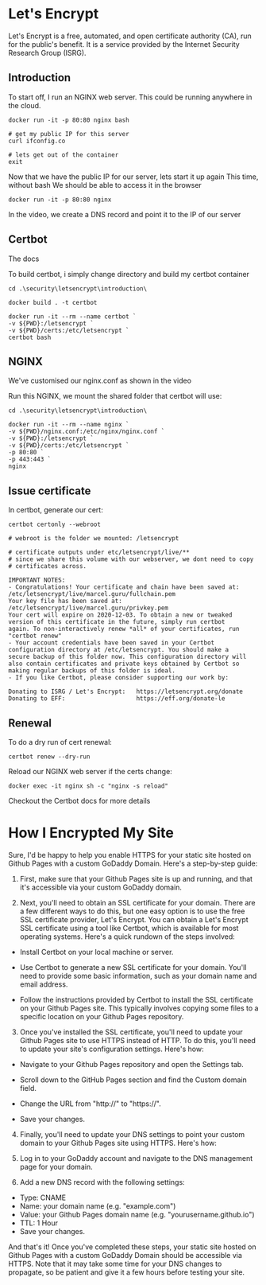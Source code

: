 # Let's Encrypt

Let's Encrypt is a free, automated, and open certificate authority (CA), run for the public's benefit. It is a service provided by the Internet Security Research Group (ISRG).

## Introduction
To start off, I run an NGINX web server.
This could be running anywhere in the cloud.

    docker run -it -p 80:80 nginx bash

    # get my public IP for this server 
    curl ifconfig.co

    # lets get out of the container
    exit

Now that we have the public IP for our server, lets start it up again
This time, without bash
We should be able to access it in the browser

    docker run -it -p 80:80 nginx

In the video, we create a DNS record and point it to the IP of our server

## Certbot

The docs

To build certbot, i simply change directory and build my certbot container

    cd .\security\letsencrypt\introduction\

    docker build . -t certbot

    docker run -it --rm --name certbot `
    -v ${PWD}:/letsencrypt `
    -v ${PWD}/certs:/etc/letsencrypt `
    certbot bash

## NGINX

We've customised our nginx.conf as shown in the video

Run this NGINX, we mount the shared folder that certbot will use:

    cd .\security\letsencrypt\introduction\

    docker run -it --rm --name nginx `
    -v ${PWD}/nginx.conf:/etc/nginx/nginx.conf `
    -v ${PWD}:/letsencrypt `
    -v ${PWD}/certs:/etc/letsencrypt `
    -p 80:80 `
    -p 443:443 `
    nginx

## Issue certificate
In certbot, generate our cert:

    certbot certonly --webroot

    # webroot is the folder we mounted: /letsencrypt

    # certificate outputs under etc/letsencrypt/live/**
    # since we share this volume with our webserver, we dont need to copy
    # certificates across.

    IMPORTANT NOTES:
    - Congratulations! Your certificate and chain have been saved at:
    /etc/letsencrypt/live/marcel.guru/fullchain.pem
    Your key file has been saved at:
    /etc/letsencrypt/live/marcel.guru/privkey.pem
    Your cert will expire on 2020-12-03. To obtain a new or tweaked
    version of this certificate in the future, simply run certbot
    again. To non-interactively renew *all* of your certificates, run
    "certbot renew"
    - Your account credentials have been saved in your Certbot
    configuration directory at /etc/letsencrypt. You should make a
    secure backup of this folder now. This configuration directory will
    also contain certificates and private keys obtained by Certbot so
    making regular backups of this folder is ideal.
    - If you like Certbot, please consider supporting our work by:

    Donating to ISRG / Let's Encrypt:   https://letsencrypt.org/donate
    Donating to EFF:                    https://eff.org/donate-le

## Renewal

To do a dry run of cert renewal:

    certbot renew --dry-run

Reload our NGINX web server if the certs change:

    docker exec -it nginx sh -c "nginx -s reload"
    
Checkout the Certbot docs for more details

# How I Encrypted My Site

Sure, I'd be happy to help you enable HTTPS for your static site hosted on Github Pages with a custom GoDaddy Domain. Here's a step-by-step guide:

1. First, make sure that your Github Pages site is up and running, and that it's accessible via your custom GoDaddy domain.

2. Next, you'll need to obtain an SSL certificate for your domain. There are a few different ways to do this, but one easy option is to use the free SSL certificate provider, Let's Encrypt. You can obtain a Let's Encrypt SSL certificate using a tool like Certbot, which is available for most operating systems. Here's a quick rundown of the steps involved:

- Install Certbot on your local machine or server.


- Use Certbot to generate a new SSL certificate for your domain.    You'll need to provide some basic information, such as your domain name and email address.


- Follow the instructions provided by Certbot to install the SSL certificate on your Github Pages site. This typically involves copying some files to a specific location on your Github Pages repository.


3. Once you've installed the SSL certificate, you'll need to update your Github Pages site to use HTTPS instead of HTTP. To do this, you'll need to update your site's configuration settings. Here's how:

- Navigate to your Github Pages repository and open the Settings tab.

- Scroll down to the GitHub Pages section and find the Custom domain field.

- Change the URL from "http://" to "https://".

- Save your changes.

4. Finally, you'll need to update your DNS settings to point your custom domain to your Github Pages site using HTTPS. Here's how:

5. Log in to your GoDaddy account and navigate to the DNS management page for your domain.

6. Add a new DNS record with the following settings:
- Type: CNAME
- Name: your domain name (e.g. "example.com")
- Value: your Github Pages domain name (e.g. "yourusername.github.io")
- TTL: 1 Hour
- Save your changes.

And that's it! Once you've completed these steps, your static site hosted on Github Pages with a custom GoDaddy Domain should be accessible via HTTPS. Note that it may take some time for your DNS changes to propagate, so be patient and give it a few hours before testing your site.